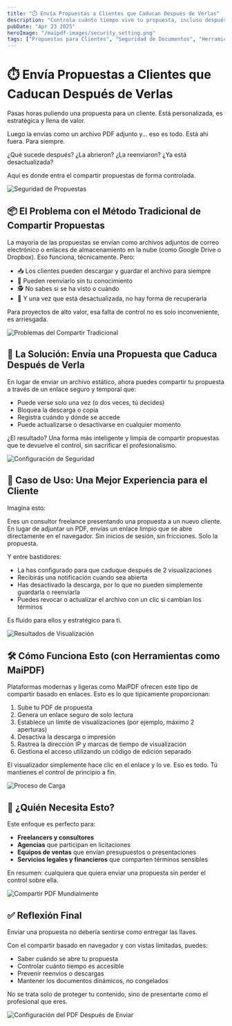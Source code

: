 ```yaml
---
title: "⏱️ Envía Propuestas a Clientes que Caducan Después de Verlas"
description: "Controla cuánto tiempo vive tu propuesta, incluso después de enviarla. Aprende a compartir propuestas de negocio con límites de expiración inteligentes para un mejor control y profesionalismo."
pubDate: "Apr 23 2025"
heroImage: "/maipdf-images/security_setting.png"
tags: ["Propuestas para Clientes", "Seguridad de Documentos", "Herramientas de Negocio", "Consejos Profesionales"]
---
```


# ⏱️ Envía Propuestas a Clientes que Caducan Después de Verlas

<div class="intro-panel">
  <p>Pasas horas puliendo una propuesta para un cliente. Está personalizada, es estratégica y llena de valor.</p>
  <p>Luego la envías como un archivo PDF adjunto y... eso es todo. Está ahí fuera. Para siempre.</p>
  <p>¿Qué sucede después? ¿La abrieron? ¿La reenviaron? ¿Ya está desactualizada?</p>
  <p>Aquí es donde entra el compartir propuestas de forma controlada.</p>
</div>

![Seguridad de Propuestas](/maipdf-images/security_level_in_pdf_setting.png)

## 📦 El Problema con el Método Tradicional de Compartir Propuestas

La mayoría de las propuestas se envían como archivos adjuntos de correo electrónico o enlaces de almacenamiento en la nube (como Google Drive o Dropbox). Eso funciona, técnicamente. Pero:

- 📥 Los clientes pueden descargar y guardar el archivo para siempre
- 🔁 Pueden reenviarlo sin tu conocimiento
- 🕵️ No sabes si se ha visto o cuándo
- 💼 Y una vez que está desactualizada, no hay forma de recuperarla

Para proyectos de alto valor, esa falta de control no es solo inconveniente, es arriesgada.

![Problemas del Compartir Tradicional](/maipdf-images/send_pdf_link_on_instant_mesenger.png)

## 🔐 La Solución: Envía una Propuesta que Caduca Después de Verla

En lugar de enviar un archivo estático, ahora puedes compartir tu propuesta a través de un enlace seguro y temporal que:

- Puede verse solo una vez (o dos veces, tú decides)
- Bloquea la descarga o copia
- Registra cuándo y dónde se accede
- Puede actualizarse o desactivarse en cualquier momento

¿El resultado? Una forma más inteligente y limpia de compartir propuestas que te devuelve el control, sin sacrificar el profesionalismo.

![Configuración de Seguridad](/maipdf-images/security_setting.png)

## 👀 Caso de Uso: Una Mejor Experiencia para el Cliente

Imagina esto:

Eres un consultor freelance presentando una propuesta a un nuevo cliente. En lugar de adjuntar un PDF, envías un enlace limpio que se abre directamente en el navegador. Sin inicios de sesión, sin fricciones. Solo la propuesta.

Y entre bastidores:

- La has configurado para que caduque después de 2 visualizaciones
- Recibirás una notificación cuando sea abierta
- Has desactivado la descarga, por lo que no pueden simplemente guardarla o reenviarla
- Puedes revocar o actualizar el archivo con un clic si cambian los términos

Es fluido para ellos y estratégico para ti.

![Resultados de Visualización](/maipdf-images/check_pdf_open_result.png)

## 🛠 Cómo Funciona Esto (con Herramientas como MaiPDF)

Plataformas modernas y ligeras como MaiPDF ofrecen este tipo de compartir basado en enlaces. Esto es lo que típicamente proporcionan:

1. Sube tu PDF de propuesta
2. Genera un enlace seguro de solo lectura
3. Establece un límite de visualizaciones (por ejemplo, máximo 2 aperturas)
4. Desactiva la descarga o impresión
5. Rastrea la dirección IP y marcas de tiempo de visualización
6. Gestiona el acceso utilizando un código de edición separado

El visualizador simplemente hace clic en el enlace y lo ve. Eso es todo. Tú mantienes el control de principio a fin.

![Proceso de Carga](/maipdf-images/upload_section.png)

## 💼 ¿Quién Necesita Esto?

Este enfoque es perfecto para:

- **Freelancers y consultores**
- **Agencias** que participan en licitaciones
- **Equipos de ventas** que envían presupuestos o presentaciones
- **Servicios legales y financieros** que comparten términos sensibles

En resumen: cualquiera que quiera enviar una propuesta sin perder el control sobre ella.

![Compartir PDF Mundialmente](/maipdf-images/share_pdf_wordwide.png)

## ✅ Reflexión Final

Enviar una propuesta no debería sentirse como entregar las llaves.

Con el compartir basado en navegador y con vistas limitadas, puedes:

- Saber cuándo se abre tu propuesta
- Controlar cuánto tiempo es accesible
- Prevenir reenvíos o descargas
- Mantener los documentos dinámicos, no congelados

No se trata solo de proteger tu contenido, sino de presentarte como el profesional que eres.

![Configuración del PDF Después de Enviar](/maipdf-images/pdf_change_setting_after_sent.png)